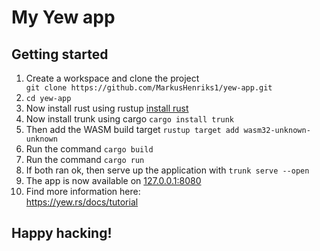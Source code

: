 # My Yew app
## Getting started
<ol>
    <li>Create a workspace and clone the project</li>
    <code>git clone https://github.com/MarkusHenriks1/yew-app.git</code>
     <li><code>cd yew-app</code></li>
    <li>Now install rust using rustup <a href="https://www.rust-lang.org/tools/install">install rust</a> </li>
    <li>Now install trunk using cargo <code>cargo install trunk</code></li>
    <li>Then add the WASM build target <code>rustup target add wasm32-unknown-unknown</code></li>
    <li>Run the command <code>cargo build</code></li>
    <li>Run the command <code>cargo run</code></li>
    <li>If both ran ok, then serve up the application with  <code>trunk serve --open</code></li>
    <li>The app is now available on <a href="127.0.0.1:8080">127.0.0.1:8080</a></li>
    <li>Find more information here:</li>
    <a href="https://yew.rs/docs/tutorial">https://yew.rs/docs/tutorial</a>
</ol>


## Happy hacking!